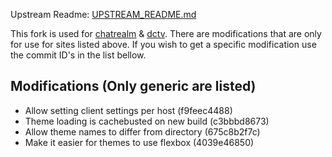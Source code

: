 Upstream Readme: [UPSTREAM_README.md](UPSTREAM_README.md)

This fork is used for [chatrealm](http://irc.chatrealm.net) & [dctv](http://diamondclub.tv).
There are modifications that are only for use for sites listed above. If you wish to get a specific modification use
the commit ID's in the list bellow.

## Modifications (Only generic are listed)

* Allow setting client settings per host (f9feec4488)
* Theme loading is cachebusted on new build (c3bbbd8673)
* Allow theme names to differ from directory (675c8b2f7c)
* Make it easier for themes to use flexbox (4039e46850)